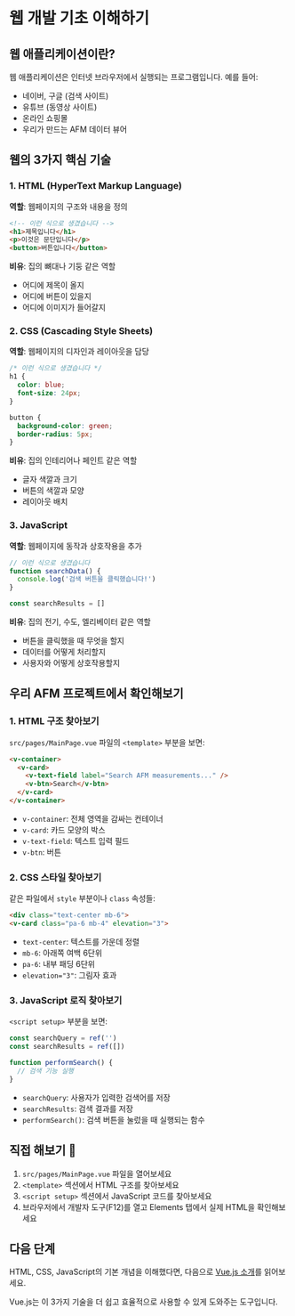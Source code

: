 # 웹 개발 기초 이해하기

## 웹 애플리케이션이란?

웹 애플리케이션은 인터넷 브라우저에서 실행되는 프로그램입니다. 예를 들어:
- 네이버, 구글 (검색 사이트)
- 유튜브 (동영상 사이트)
- 온라인 쇼핑몰
- 우리가 만드는 AFM 데이터 뷰어

## 웹의 3가지 핵심 기술

### 1. HTML (HyperText Markup Language)
**역할**: 웹페이지의 구조와 내용을 정의

```html
<!-- 이런 식으로 생겼습니다 -->
<h1>제목입니다</h1>
<p>이것은 문단입니다</p>
<button>버튼입니다</button>
```

**비유**: 집의 뼈대나 기둥 같은 역할
- 어디에 제목이 올지
- 어디에 버튼이 있을지
- 어디에 이미지가 들어갈지

### 2. CSS (Cascading Style Sheets)
**역할**: 웹페이지의 디자인과 레이아웃을 담당

```css
/* 이런 식으로 생겼습니다 */
h1 {
  color: blue;
  font-size: 24px;
}

button {
  background-color: green;
  border-radius: 5px;
}
```

**비유**: 집의 인테리어나 페인트 같은 역할
- 글자 색깔과 크기
- 버튼의 색깔과 모양
- 레이아웃 배치

### 3. JavaScript
**역할**: 웹페이지에 동작과 상호작용을 추가

```javascript
// 이런 식으로 생겼습니다
function searchData() {
  console.log('검색 버튼을 클릭했습니다!')
}

const searchResults = []
```

**비유**: 집의 전기, 수도, 엘리베이터 같은 역할
- 버튼을 클릭했을 때 무엇을 할지
- 데이터를 어떻게 처리할지
- 사용자와 어떻게 상호작용할지

## 우리 AFM 프로젝트에서 확인해보기

### 1. HTML 구조 찾아보기
`src/pages/MainPage.vue` 파일의 `<template>` 부분을 보면:

```html
<v-container>
  <v-card>
    <v-text-field label="Search AFM measurements..." />
    <v-btn>Search</v-btn>
  </v-card>
</v-container>
```

- `v-container`: 전체 영역을 감싸는 컨테이너
- `v-card`: 카드 모양의 박스
- `v-text-field`: 텍스트 입력 필드
- `v-btn`: 버튼

### 2. CSS 스타일 찾아보기
같은 파일에서 `style` 부분이나 `class` 속성들:

```html
<div class="text-center mb-6">
<v-card class="pa-6 mb-4" elevation="3">
```

- `text-center`: 텍스트를 가운데 정렬
- `mb-6`: 아래쪽 여백 6단위
- `pa-6`: 내부 패딩 6단위
- `elevation="3"`: 그림자 효과

### 3. JavaScript 로직 찾아보기
`<script setup>` 부분을 보면:

```javascript
const searchQuery = ref('')
const searchResults = ref([])

function performSearch() {
  // 검색 기능 실행
}
```

- `searchQuery`: 사용자가 입력한 검색어를 저장
- `searchResults`: 검색 결과를 저장
- `performSearch()`: 검색 버튼을 눌렀을 때 실행되는 함수

## 직접 해보기 🎯

1. `src/pages/MainPage.vue` 파일을 열어보세요
2. `<template>` 섹션에서 HTML 구조를 찾아보세요
3. `<script setup>` 섹션에서 JavaScript 코드를 찾아보세요
4. 브라우저에서 개발자 도구(F12)를 열고 Elements 탭에서 실제 HTML을 확인해보세요

## 다음 단계

HTML, CSS, JavaScript의 기본 개념을 이해했다면, 다음으로 [Vue.js 소개](./vue-introduction.md)를 읽어보세요.

Vue.js는 이 3가지 기술을 더 쉽고 효율적으로 사용할 수 있게 도와주는 도구입니다.